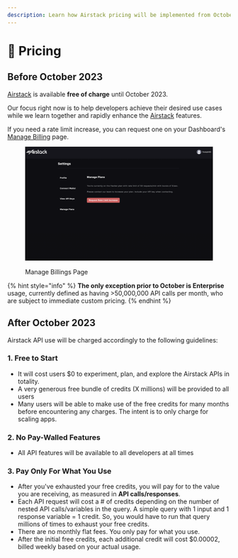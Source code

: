 ```yaml
---
description: Learn how Airstack pricing will be implemented from October 2023.
---
```


# 🔋 Pricing

## Before October 2023

[Airstack](https://airstack.xyz) is available **free of charge** until October 2023.

Our focus right now is to help developers achieve their desired use cases while we learn together and rapidly enhance the [Airstack](https://airstack.xyz) features.

If you need a rate limit increase, you can request one on your Dashboard's [Manage Billing](https://app.airstack.xyz/profile-settings/manage-plans) page.&#x20;

<figure><img src="../.gitbook/assets/Screenshot 2023-07-12 at 05.31.18.png" alt=""><figcaption><p>Manage Billings Page</p></figcaption></figure>

{% hint style="info" %}
**The only exception prior to October is Enterprise** usage, currently defined as having >50,000,000 API calls per month, who are subject to immediate custom pricing.
{% endhint %}

## After October 2023

Airstack API use will be charged accordingly to the following guidelines:

### 1. Free to Start

* It will cost users $0 to experiment, plan, and explore the Airstack APIs in totality.&#x20;
* A very generous free bundle of credits (X millions) will be provided to all users&#x20;
* Many users will be able to make use of the free credits for many months before encountering any charges. The intent is to only charge for scaling apps.&#x20;

### 2. No Pay-Walled Features

* All API features will be available to all developers at all times

### 3. Pay Only For What You Use

* After you've exhausted your free credits, you will pay for to the value you are receiving, as measured in **API calls/responses**.&#x20;
* Each API request will cost a # of credits depending on the number of nested API calls/variables in the query. A simple query with 1 input and 1 response variable = 1 credit. So, you would have to run that query millions of times to exhaust your free credits.&#x20;
* There are no monthly flat fees. You only pay for what you use.&#x20;
* After the initial free credits, each additional credit will cost $0.00002, billed weekly based on your actual usage.&#x20;

